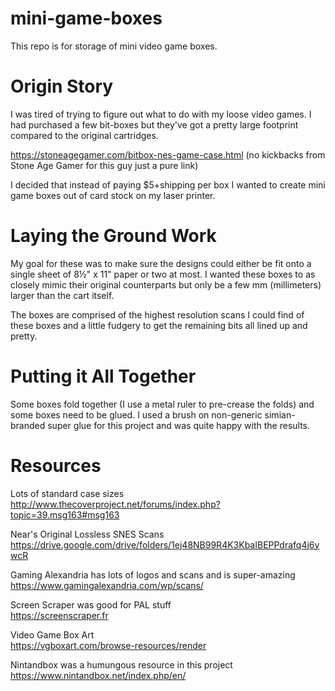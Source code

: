 # mini-game-boxes
This repo is for storage of mini video game boxes.

<H1>Origin Story</H1>
I was tired of trying to figure out what to do with my loose video games. I had purchased a few bit-boxes but they've got a pretty large footprint compared to the original cartridges.

https://stoneagegamer.com/bitbox-nes-game-case.html (no kickbacks from Stone Age Gamer for this guy just a pure link)

I decided that instead of paying $5+shipping per box I wanted to create mini game boxes out of card stock on my laser printer. 

<H1>Laying the Ground Work</H1>
My goal for these was to make sure the designs could either be fit onto a single sheet of 8½" x 11" paper or two at most. I wanted these boxes to as closely mimic their original counterparts but only be a few mm (millimeters) larger than the cart itself.<br><p>

The boxes are comprised of the highest resolution scans I could find of these boxes and a little fudgery to get the remaining bits all lined up and pretty. 

<H1>Putting it All Together</H1>
Some boxes fold together (I use a metal ruler to pre-crease the folds) and some boxes need to be glued. I used a brush on non-generic simian-branded super glue for this project and was quite happy with the results.

<H1>Resources</H1>

Lots of standard case sizes <br>
http://www.thecoverproject.net/forums/index.php?topic=39.msg163#msg163

Near's Original Lossless SNES Scans <br>
https://drive.google.com/drive/folders/1ej48NB99R4K3KbaIBEPPdrafq4j6ywcR

Gaming Alexandria has lots of logos and scans and is super-amazing <br>
https://www.gamingalexandria.com/wp/scans/

Screen Scraper was good for PAL stuff <br>
https://screenscraper.fr

Video Game Box Art <br>
https://vgboxart.com/browse-resources/render

Nintandbox was a humungous resource in this project <br>
https://www.nintandbox.net/index.php/en/

